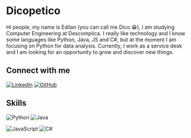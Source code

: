 # Dicopetico

Hi people, my name is Edilan (you can call me Dico 😁), I am studying Computer Engineering at Descomplica. I really like technology and I know some languages like Python, Java, JS and C#, but at the moment I am focusing on Python for data analysis. Currently, I work as a service desk and I am looking for an opportunity to grow and discover new things.

## Connect with me

[![LinkedIn](https://img.shields.io/badge/LinkedIn-000?style=for-the-badge&logo=linkedin&logoColor=white)](https://www.linkedin.com/in/edilan-guimaraes-de-santana)
[![GitHub](https://img.shields.io/badge/GitHub-000?style=for-the-badge&logo=github&logoColor=fff)](https://github.com/Dicopetico/)

## Skills

![Python](https://img.shields.io/badge/Python-000?style=for-the-badge&logo=python)
![Java](https://img.shields.io/badge/Java-000?style=for-the-badge&logo=java)

![JavaScript](https://img.shields.io/badge/JavaScript-000?style=for-the-badge&logo=javascript)
![C#](https://img.shields.io/badge/C%23-000?style=for-the-badge&logo=c-sharp)

<!--
**Dicopetico/Dicopetico** is a ✨ _special_ ✨ repository because its `README.md` (this file) appears on your GitHub profile.

Here are some ideas to get you started:

- 🔭 I’m currently working on ...
- 🌱 I’m currently learning ...
- 👯 I’m looking to collaborate on ...
- 🤔 I’m looking for help with ...
- 💬 Ask me about ...
- 📫 How to reach me: ...
- 😄 Pronouns: ...
- ⚡ Fun fact: ...
-->

